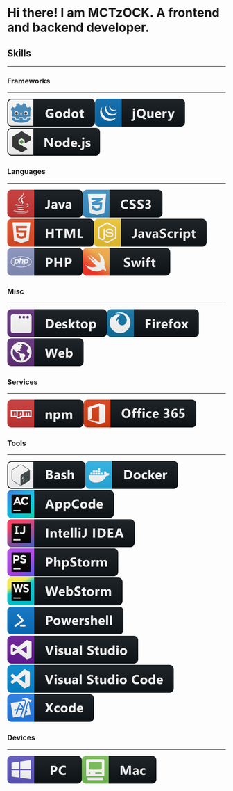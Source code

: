 # Hi there! I am MCTzOCK. A frontend and backend developer.

## Skills
___

### Frameworks
___


<img src="https://raw.githubusercontent.com/MikeCodesDotNET/ColoredBadges/master/svg/dev/frameworks/godot.svg"><img src="https://raw.githubusercontent.com/MikeCodesDotNET/ColoredBadges/master/svg/dev/frameworks/jquery.svg"><img src="https://raw.githubusercontent.com/MikeCodesDotNET/ColoredBadges/master/svg/dev/frameworks/nodejs_larger.svg">

### Languages
___

<img src="https://raw.githubusercontent.com/MikeCodesDotNET/ColoredBadges/master/svg/dev/languages/java.svg"><img src="https://raw.githubusercontent.com/MikeCodesDotNET/ColoredBadges/master/svg/dev/languages/css3.svg"><img src="https://raw.githubusercontent.com/MikeCodesDotNET/ColoredBadges/master/svg/dev/languages/html.svg"><img src="https://raw.githubusercontent.com/MikeCodesDotNET/ColoredBadges/master/svg/dev/languages/js.svg"><img src="https://raw.githubusercontent.com/MikeCodesDotNET/ColoredBadges/master/svg/dev/languages/php.svg"><img src="https://raw.githubusercontent.com/MikeCodesDotNET/ColoredBadges/master/svg/dev/languages/swift.svg">

### Misc
___

<img src="https://raw.githubusercontent.com/MikeCodesDotNET/ColoredBadges/master/svg/dev/misc/desktop.svg"><img src="https://raw.githubusercontent.com/MikeCodesDotNET/ColoredBadges/master/svg/dev/misc/firefox.svg"><img src="https://raw.githubusercontent.com/MikeCodesDotNET/ColoredBadges/master/svg/dev/misc/web.svg">

### Services
___

<img src="https://raw.githubusercontent.com/MikeCodesDotNET/ColoredBadges/master/svg/dev/services/npm.svg"><img src="https://raw.githubusercontent.com/MikeCodesDotNET/ColoredBadges/master/svg/dev/services/office_365.svg">

### Tools
___

<img src="https://raw.githubusercontent.com/MikeCodesDotNET/ColoredBadges/master/svg/dev/tools/bash.svg"><img src="https://raw.githubusercontent.com/MikeCodesDotNET/ColoredBadges/master/svg/dev/tools/docker.svg"><img src="https://raw.githubusercontent.com/MikeCodesDotNET/ColoredBadges/master/svg/dev/tools/jetbrains_appcode.svg"><img src="https://raw.githubusercontent.com/MikeCodesDotNET/ColoredBadges/master/svg/dev/tools/jetbrains_intellij.svg"><img src="https://raw.githubusercontent.com/MikeCodesDotNET/ColoredBadges/master/svg/dev/tools/jetbrains_phpstorm.svg"><img src="https://raw.githubusercontent.com/MikeCodesDotNET/ColoredBadges/master/svg/dev/tools/jetbrains_webstorm.svg"><img src="https://raw.githubusercontent.com/MikeCodesDotNET/ColoredBadges/master/svg/dev/tools/powershell.svg"><img src="https://raw.githubusercontent.com/MikeCodesDotNET/ColoredBadges/master/svg/dev/tools/visualstudio.svg"><img src="https://raw.githubusercontent.com/MikeCodesDotNET/ColoredBadges/master/svg/dev/tools/visualstudio_code.svg"><img src="https://raw.githubusercontent.com/MikeCodesDotNET/ColoredBadges/master/svg/dev/tools/xcode.svg">

### Devices
___

<img src="https://raw.githubusercontent.com/MikeCodesDotNET/ColoredBadges/master/svg/devices/pc.svg"><img src="https://raw.githubusercontent.com/MikeCodesDotNET/ColoredBadges/master/svg/devices/mac.svg">
